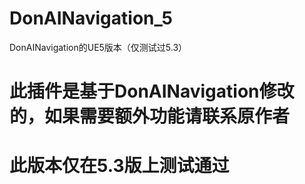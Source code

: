 # DonAINavigation_5
DonAINavigation的UE5版本（仅测试过5.3）

# 此插件是基于DonAINavigation修改的，如果需要额外功能请联系原作者
# 此版本仅在5.3版上测试通过
